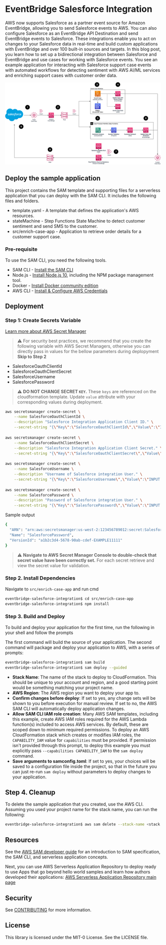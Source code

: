 # EventBridge Salesforce Integration

AWS now supports Salesforce as a partner event source for Amazon EventBridge, allowing you to send Salesforce events to AWS. You can also configure Salesforce as an EventBridge API Destination and send EventBridge events to Salesforce. These integrations enable you to act on changes to your Salesforce data in real-time and build custom applications with EventBridge and over 100 built-in sources and targets.
In this blog post, you learn how to set up a bidirectional integration between Salesforce and EventBridge and use cases for working with Salesforce events. You see an example application for interacting with Salesforce support case events with automated workflows for detecting sentiment with AWS AI/ML services and enriching support cases with customer order data.

![Architecture](Salesforce-EventBridge-Integration.png)

## Deploy the sample application

This project contains the SAM template and supporting files for a serverless application that you can deploy with the SAM CLI. It includes the following files and folders.

- template.yaml - A template that defines the application's AWS resources.
- stateMachine - Step Functions State Machine to detect customer sentiment and send SMS to the customer.
- src/enrich-case-app - Application to retrieve order details for a customer support case.

### Pre-requisite
To use the SAM CLI, you need the following tools.

* SAM CLI - [Install the SAM CLI](https://docs.aws.amazon.com/serverless-application-model/latest/developerguide/serverless-sam-cli-install.html)
* Node.js - [Install Node.js 10](https://nodejs.org/en/), including the NPM package management tool.
* Docker - [Install Docker community edition](https://hub.docker.com/search/?type=edition&offering=community)
* AWS CLI - [Install & Configure AWS Credentials](https://docs.aws.amazon.com/cli/latest/userguide/cli-chap-configure.html)

## Deployment

### Step 1: Create Secrets Variable
[Learn more about AWS Secret Manager](https://docs.aws.amazon.com/secretsmanager/latest/userguide/managing-secrets.html)
> :warning: For security best practices, we recommend that you create the following variable with AWS Secret Managers, otherwise you can directly pass in values for the bellow parameters during deplopyment **Skip to Step 2**
- SalesforceOauthClientId
- SalesforceOauthClientSecret
- SalesforceUsername
- SalesforcePassword

> :warning: **DO NOT CHANGE SECRET `KEY`.** 
> These `keys` are referenced on the cloudformation template. Update `value` attribute with your corresponding values during deployment.

```bash
aws secretsmanager create-secret \
    --name SalesforceOauthClientId \
    --description "Salesforce Integration Application Client ID." \
    --secret-string "{\"Key\":\"SalesforceOauthClientId\",\"Value\":\"INPUT VALUE HERE\"}"
    
aws secretsmanager create-secret \
    --name SalesforceOauthClientSecret \
    --description "Salesforce Integration Application Client Secret." \
    --secret-string "{\"Key\":\"SalesforceOauthClientSecret\",\"Value\":\"INPUT VALUE HERE\"}"
    
aws secretsmanager create-secret \
    --name SalesforceUsername \
    --description "Username of Salesforce integration User." \
    --secret-string "{\"Key\":\"SalesforceUsername\",\"Value\":\"INPUT VALUE HERE\"}"
    
aws secretsmanager create-secret \
    --name SalesforcePassword \
    --description "Password of Salesforce integration User." \
    --secret-string "{\"Key\":\"SalesforcePassword\",\"Value\":\"INPUT VALUE HERE\"}"
```

Sample output 
```bash
{
  "ARN": "arn:aws:secretsmanager:us-west-2:123456789012:secret:SalesforcePassword-a1b2c3",
  "Name": "SalesforcePassword",
  "VersionId": "a1b2c3d4-5678-90ab-cdef-EXAMPLE11111"
}
```

> :warning: **Navigate to AWS Secret Manager Console to double-check that secret value have been correctly set.**
> For each secret retrieve and view the secret value for validation.

### Step 2. Install Dependencies
Navigate to `src/enrich-case-app` and run cmd

```bash
eventbridge-salesforce-integration$ cd src/enrich-case-app
eventbridge-salesforce-integration$ npm install
```

### Step 3. Build and Deploy
To build and deploy your application for the first time, run the following in your shell and follow the prompts

The first command will build the source of your application. The second command will package and deploy your application to AWS, with a series of prompts:

```bash
eventbridge-salesforce-integration$ sam build
eventbridge-salesforce-integration$ sam deploy --guided
```

* **Stack Name**: The name of the stack to deploy to CloudFormation. This should be unique to your account and region, and a good starting point would be something matching your project name.
* **AWS Region**: The AWS region you want to deploy your app to.
* **Confirm changes before deploy**: If set to yes, any change sets will be shown to you before execution for manual review. If set to no, the AWS SAM CLI will automatically deploy application changes.
* **Allow SAM CLI IAM role creation**: Many AWS SAM templates, including this example, create AWS IAM roles required for the AWS Lambda function(s) included to access AWS services. By default, these are scoped down to minimum required permissions. To deploy an AWS CloudFormation stack which creates or modifies IAM roles, the `CAPABILITY_IAM` value for `capabilities` must be provided. If permission isn't provided through this prompt, to deploy this example you must explicitly pass `--capabilities CAPABILITY_IAM` to the `sam deploy` command.
* **Save arguments to samconfig.toml**: If set to yes, your choices will be saved to a configuration file inside the project, so that in the future you can just re-run `sam deploy` without parameters to deploy changes to your application.

## Step 4. Cleanup

To delete the sample application that you created, use the AWS CLI. Assuming you used your project name for the stack name, you can run the following:

```bash
eventbridge-salesforce-integration$ aws sam delete --stack-name <stack name>
```

## Resources

See the [AWS SAM developer guide](https://docs.aws.amazon.com/serverless-application-model/latest/developerguide/what-is-sam.html) for an introduction to SAM specification, the SAM CLI, and serverless application concepts.

Next, you can use AWS Serverless Application Repository to deploy ready to use Apps that go beyond hello world samples and learn how authors developed their applications: [AWS Serverless Application Repository main page](https://aws.amazon.com/serverless/serverlessrepo/)

## Security

See [CONTRIBUTING](CONTRIBUTING.md#security-issue-notifications) for more information.

## License

This library is licensed under the MIT-0 License. See the LICENSE file.
